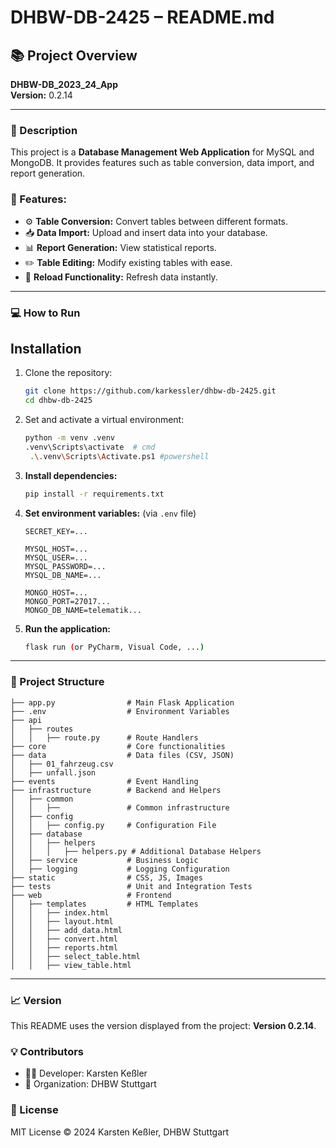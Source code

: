 # DHBW-DB-2425 – README.md

## 📚 Project Overview  
**DHBW-DB_2023_24_App**  
**Version:** 0.2.14  

---
### 📝 Description
This project is a **Database Management Web Application** for MySQL and MongoDB. It provides features such as table conversion, data import, and report generation.

### 🚀 Features:
- ⚙️ **Table Conversion:** Convert tables between different formats.
- 📥 **Data Import:** Upload and insert data into your database.
- 📊 **Report Generation:** View statistical reports.
- ✏️ **Table Editing:** Modify existing tables with ease.
- 🔄 **Reload Functionality:** Refresh data instantly.

---
### 💻 How to Run

## Installation

1. Clone the repository:
   ```sh
   git clone https://github.com/karkessler/dhbw-db-2425.git
   cd dhbw-db-2425

2. Set and activate a virtual environment:
   ```sh
   python -m venv .venv
   .venv\Scripts\activate  # cmd
    .\.venv\Scripts\Activate.ps1 #powershell


3. **Install dependencies:**  
   ```bash
   pip install -r requirements.txt
   ```
   
2. **Set environment variables:** (via `.env` file)
   ```env
   SECRET_KEY=...

   MYSQL_HOST=...
   MYSQL_USER=...
   MYSQL_PASSWORD=...
   MYSQL_DB_NAME=...

   MONGO_HOST=...
   MONGO_PORT=27017...
   MONGO_DB_NAME=telematik...
   
   ```
3. **Run the application:**  
   ```bash
   flask run (or PyCharm, Visual Code, ...)
   ```

---
### 📂 Project Structure
```
├── app.py                # Main Flask Application
├── .env                  # Environment Variables
├── api
│   ├── routes
│   │   ├── route.py      # Route Handlers
├── core                  # Core functionalities
├── data                  # Data files (CSV, JSON)
│   ├── 01_fahrzeug.csv
│   ├── unfall.json
├── events                # Event Handling
├── infrastructure        # Backend and Helpers
│   ├── common
│   │   ├──               # Common infrastructure
│   ├── config
│   │   ├── config.py     # Configuration File
│   ├── database
│   │   ├── helpers
│   │   │   ├── helpers.py # Additional Database Helpers
│   ├── service           # Business Logic
│   ├── logging           # Logging Configuration
├── static                # CSS, JS, Images
├── tests                 # Unit and Integration Tests
├── web                   # Frontend
│   ├── templates         # HTML Templates
│   │   ├── index.html
│   │   ├── layout.html
│   │   ├── add_data.html
│   │   ├── convert.html
│   │   ├── reports.html
│   │   ├── select_table.html
│   │   ├── view_table.html

```

---
### 📈 Version
This README uses the version displayed from the project: **Version 0.2.14**.

### 💡 Contributors
- 🧑‍💻 Developer: Karsten Keßler
- 🏫 Organization: DHBW Stuttgart

### 📜 License
MIT License © 2024 Karsten Keßler, DHBW Stuttgart


